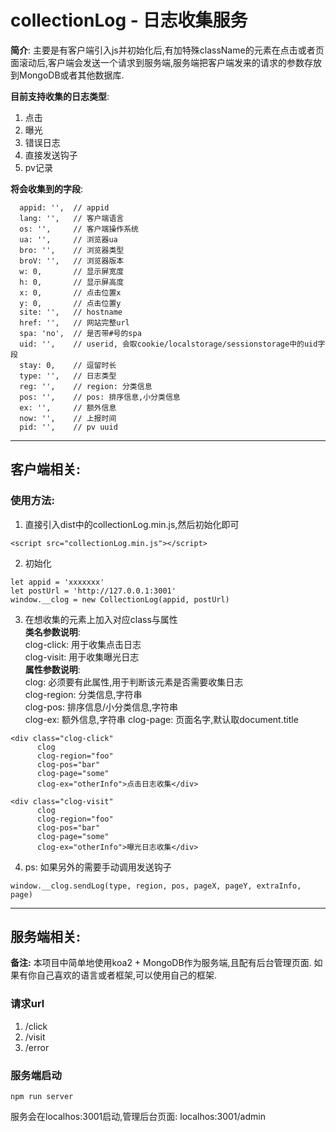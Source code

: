 # collectionLog - 日志收集服务

**简介**: 主要是有客户端引入js并初始化后,有加特殊className的元素在点击或者页面滚动后,客户端会发送一个请求到服务端,服务端把客户端发来的请求的参数存放到MongoDB或者其他数据库.  

**目前支持收集的日志类型**:
1. 点击
2. 曝光
3. 错误日志
4. 直接发送钩子
5. pv记录

**将会收集到的字段**:
```
  appid: '',  // appid
  lang: '',   // 客户端语言
  os: '',     // 客户端操作系统
  ua: '',     // 浏览器ua
  bro: '',    // 浏览器类型
  broV: '',   // 浏览器版本
  w: 0,       // 显示屏宽度
  h: 0,       // 显示屏高度
  x: 0,       // 点击位置x
  y: 0,       // 点击位置y
  site: '',   // hostname
  href: '',   // 网站完整url
  spa: 'no',  // 是否带#号的spa
  uid: '',    // userid, 会取cookie/localstorage/sessionstorage中的uid字段
  stay: 0,    // 逗留时长
  type: '',   // 日志类型
  reg: '',    // region: 分类信息  
  pos: '',    // pos: 排序信息,小分类信息  
  ex: '',     // 额外信息  
  now: '',    // 上报时间  
  pid: '',    // pv uuid  
```

---  
## **客户端相关**:

### 使用方法:  
1. 直接引入dist中的collectionLog.min.js,然后初始化即可  
```
<script src="collectionLog.min.js"></script>
```
2. 初始化
```
let appid = 'xxxxxxx'
let postUrl = 'http://127.0.0.1:3001'
window.__clog = new CollectionLog(appid, postUrl)
```
3. 在想收集的元素上加入对应class与属性  
**类名参数说明**:  
clog-click: 用于收集点击日志  
clog-visit: 用于收集曝光日志  
**属性参数说明**:  
clog: 必须要有此属性,用于判断该元素是否需要收集日志  
clog-region: 分类信息,字符串  
clog-pos: 排序信息/小分类信息,字符串  
clog-ex: 额外信息,字符串
clog-page: 页面名字,默认取document.title  
```
<div class="clog-click" 
      clog 
      clog-region="foo" 
      clog-pos="bar" 
      clog-page="some"  
      clog-ex="otherInfo">点击日志收集</div>

<div class="clog-visit" 
      clog 
      clog-region="foo" 
      clog-pos="bar" 
      clog-page="some"  
      clog-ex="otherInfo">曝光日志收集</div>
```

4. ps: 如果另外的需要手动调用发送钩子
```
window.__clog.sendLog(type, region, pos, pageX, pageY, extraInfo, page)
```

---  
 
## **服务端相关**:  
**备注:** 本项目中简单地使用koa2 + MongoDB作为服务端,且配有后台管理页面.  如果有你自己喜欢的语言或者框架,可以使用自己的框架.

### **请求url**
1. /click
2. /visit
3. /error

### **服务端启动**
```
npm run server
```
服务会在localhos:3001启动,管理后台页面: localhos:3001/admin
